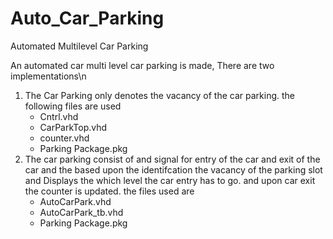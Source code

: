 # Auto_Car_Parking
Automated Multilevel Car Parking 

An automated car multi level car parking is made, There are two implementations\n
  1. The Car Parking only denotes the vacancy of the car parking.
   the following files are used 
     * Cntrl.vhd 
     * CarParkTop.vhd
     * counter.vhd
     * Parking Package.pkg
  2. The car parking consist of and signal for entry of the car and exit of the car
      and the based upon the identifcation the vacancy of the parking slot and Displays the 
      which level the car entry has to go.
      and upon car exit the counter is updated.
      the files used are 
        * AutoCarPark.vhd
        * AutoCarPark_tb.vhd
        * Parking Package.pkg
      

